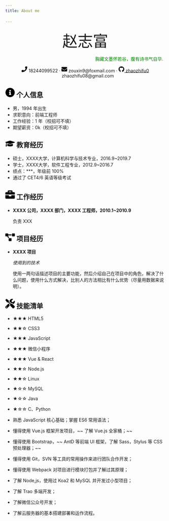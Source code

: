 ```yaml
---
title: About me

---
```





 <center>
     <!-- <h1>赵志富</h1>          -->
     <font face="黑体"  size=25>赵志富</font>
 </center>
 <font face="STCAIYUN" color=green ><p align="right">胸藏文墨怀若谷，腹有诗书气自华.&nbsp;&nbsp;</p></font>
<center> 
 <img src="assets/phone-solid.svg" width="18px">&nbsp;18244099522         · <img src="assets/envelope-solid.svg" width="18px">&nbsp;zouxin9@foxmail.com     · <img src="assets/github-brands.svg" width="18px"><a href="https://github.com/zhaozhifu0">&nbsp;zhaozhifu0</a> <br><center>&nbsp;&nbsp;&nbsp;&nbsp;zhaozhifu08@gmail.com </center>
</center>

 ## <img src="assets/info-circle-solid.svg" width="30px"> 个人信息 

 - 男，1994 年出生
 - 求职意向：前端工程师
 - 工作经验：1 年（校招可不填）
 - 期望薪资：0k（校招可不填）

## <img src="assets/graduation-cap-solid.svg" width="30px"> 教育经历

- 硕士，XXXX大学，计算机科学与技术专业，2016.9~2019.7
- 学士，XXXX大学，软件工程专业，2012.9~2016.7
- 绩点：***，年级前 100%
- 通过了 CET4/6 英语等级考试

## <img src="assets/briefcase-solid.svg" width="30px"> 工作经历

- **XXXX 公司，XXXX 部门，XXXX 工程师，2010.1~2010.9**

   负责 XXX

## <img src="assets/project-diagram-solid.svg" width="30px"> 项目经历

- **XXXX 项目**

  *使用到的技术*

  使用一两句话描述项目的主要功能，然后介绍自己在项目中的角色，解决了什么问题，使用什么方式解决，比别人的方法相比有什么优势（尽量用数据来说明）。

## <img src="assets/tools-solid.svg" width="30px"> 技能清单

- ★★★ HTML5
- ★★☆ CSS3
- ★★★ JavaScript
- ★★★ 微信小程序
- ★★★ Vue & React
- ★★☆ Node.js
- ★★☆ Linux
- ★☆☆ MySQL
- ★☆☆ Java
- ★☆☆ C、Python


- 熟悉 JavaScript 核心基础；掌握 ES6 常用语法；
- 懂得使用 Vue.js 框架开发项目，~~ 了解 Vue.js 全家桶；~~
- 懂得使用 Bootstrap，~~ AntD 等前端 UI 框架，了解 Sass，Stylus 等 CSS 预处理器；~~
- 懂得使用 Git，SVN 等工具的常用操作来进行团队合作开发；
- 懂得使用 Webpack 对项目进行模块打包并了解过其原理；
- 了解 Node,js，使用过 Koa2 和 MySQL 并开发过小型项目；
- 了解 Trao 多端开发；
- 了解微信公众号开发；
- 了解云服务器的基本搭建部署和运作流程。